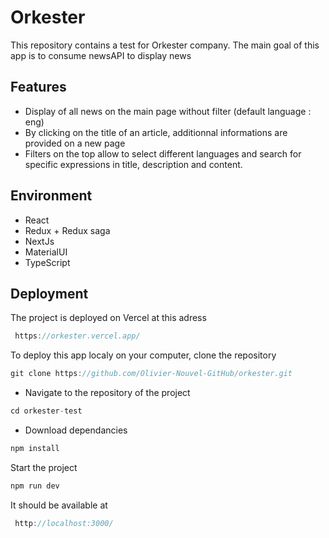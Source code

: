 # Orkester

This repository contains a test for Orkester company. The main goal of this app is to consume newsAPI to display news

## Features

- Display of all news on the main page without filter (default language : eng)
- By clicking on the title of an article, additionnal informations are provided on a new page
- Filters on the top allow to select different languages and search for specific expressions in title, description and content.

## Environment

- React
- Redux + Redux saga
- NextJs
- MaterialUI
- TypeScript

## Deployment

The project is deployed on Vercel at this adress

```js
 https://orkester.vercel.app/
```

To deploy this app localy on your computer, clone the repository

```js
git clone https://github.com/Olivier-Nouvel-GitHub/orkester.git
```

- Navigate to the repository of the project

```js
cd orkester-test
```

- Download dependancies

```js
npm install
```

Start the project

```js
npm run dev
```

It should be available at

```js
 http://localhost:3000/
```
